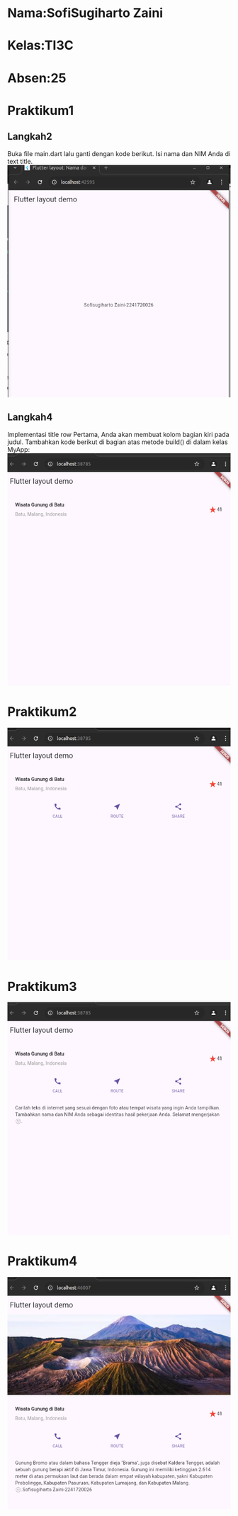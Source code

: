 # Nama:SofiSugiharto Zaini

# Kelas:TI3C

# Absen:25

# Praktikum1

## Langkah2

Buka file main.dart lalu ganti dengan kode berikut. Isi nama dan NIM Anda di text title.
![alt text](image.png)

## Langkah4

Implementasi title row
Pertama, Anda akan membuat kolom bagian kiri pada judul. Tambahkan kode berikut di bagian atas metode build() di dalam kelas MyApp:
![alt text](image-1.png)

# Praktikum2

![alt text](image-2.png)

# Praktikum3

![alt text](image-3.png)

# Praktikum4

![alt text](image-4.png)
